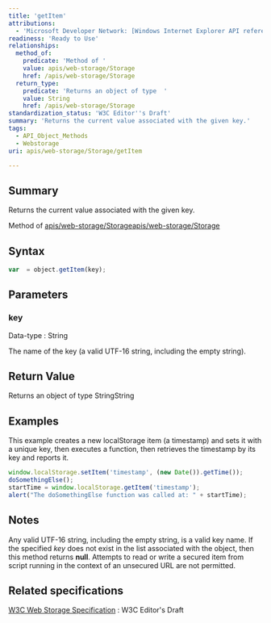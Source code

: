 ```yaml
---
title: 'getItem'
attributions:
  - 'Microsoft Developer Network: [Windows Internet Explorer API reference Article](http://msdn.microsoft.com/en-us/library/ie/hh828809%28v=vs.85%29.aspx)'
readiness: 'Ready to Use'
relationships:
  method_of:
    predicate: 'Method of '
    value: apis/web-storage/Storage
    href: /apis/web-storage/Storage
  return_type:
    predicate: 'Returns an object of type  '
    value: String
    href: /apis/web-storage/Storage
standardization_status: 'W3C Editor''s Draft'
summary: 'Returns the current value associated with the given key.'
tags:
  - API_Object_Methods
  - Webstorage
uri: apis/web-storage/Storage/getItem

---
```

## Summary

Returns the current value associated with the given key.

Method of [apis/web-storage/Storage](/apis/web-storage/Storage)[apis/web-storage/Storage](/apis/web-storage/Storage)

## Syntax

``` js
var  = object.getItem(key);
```

## Parameters

### key

 Data-type
:   String

 The name of the key (a valid UTF-16 string, including the empty string).

## Return Value

Returns an object of type StringString

## Examples

This example creates a new localStorage item (a timestamp) and sets it with a unique key, then executes a function, then retrieves the timestamp by its key and reports it.

``` js
window.localStorage.setItem('timestamp', (new Date()).getTime());
doSomethingElse();
startTime = window.localStorage.getItem('timestamp');
alert("The doSomethingElse function was called at: " + startTime);
```

## Notes

Any valid UTF-16 string, including the empty string, is a valid key name. If the specified *key* does not exist in the list associated with the object, then this method returns **null**. Attempts to read or write a secured item from script running in the context of an unsecured URL are not permitted.

## Related specifications

[W3C Web Storage Specification](http://dev.w3.org/html5/webstorage)
:   W3C Editor's Draft
